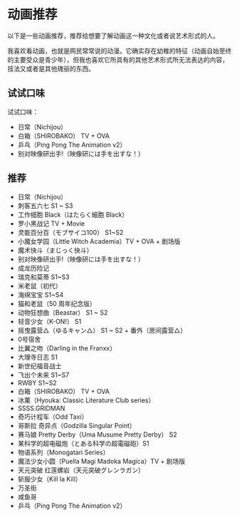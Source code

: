 # 动画推荐

以下是一些动画推荐，推荐给想要了解动画这一种文化或者说艺术形式的人。

我喜欢看动画，也就是网民常常说的动漫。它确实存在幼稚的特征（动画自始至终的主要受众是青少年），但我也喜欢它所具有的其他艺术形式所无法表达的内容，技法又或者是其他瑰丽的东西。

## 试试口味

试试口味：

- 日常（Nichijou）
- 白箱（SHIROBAKO） TV + OVA
- 乒乓（Ping Pong The Animation v2）
- 别对映像研出手!（映像研には手を出すな！）

## 推荐

- 日常（Nichijou）
- 刺客五六七 S1 ~ S3
- 工作细胞 Black（はたらく細胞 Black）
- 罗小黑战记 TV + Movie
- 灵能百分百（モブサイコ100） S1~S2
- 小魔女学园（Little Witch Academia）TV + OVA + 剧场版
- 魔术快斗（まじっく快斗）
- 别对映像研出手!（映像研には手を出すな！）
- 成龙历险记
- 瑞克和莫蒂 S1~S3
- 米老鼠（初代）
- 海绵宝宝 S1~S4
- 猫和老鼠（50 周年纪念版）
- 动物狂想曲（Beastar） S1 ~ S2 
- 轻音少女（K-ON!） S1
- 摇曳露营△（ゆるキャン△） S1 ~ S2 + 番外（房间露营△）
- 0号宿舍
- 比翼之吻（Darling in the Franxx）
- 大理寺日志 S1
- 新世纪福音战士
- 飞出个未来 S1~S7
- RWBY S1~S2
- 白箱（SHIROBAKO） TV + OVA
- 冰菓（Hyouka: Classic Literature Club series）
- SSSS.GRIDMAN
- 奇巧计程车（Odd Taxi）
- 哥斯拉 奇异点（Godzilla Singular Point）
- 赛马娘 Pretty Derby（Uma Musume Pretty Derby） S2
- 某科学的超电磁炮（とある科学の超電磁砲）S1
- 物语系列（Monogatari Series）
- 魔法少女小圆（Puella Magi Madoka Magica）TV + 剧场版
- 天元突破 红莲螺岩（天元突破グレンラガン）
- 斩服少女（Kill la Kill）
- 万圣街
- 咸鱼哥
- 乒乓（Ping Pong The Animation v2）